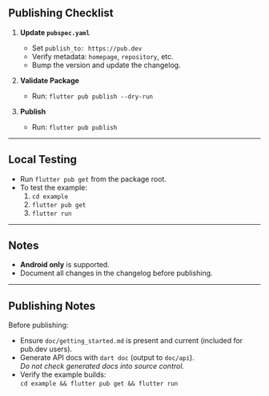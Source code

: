 ## Publishing Checklist

1. **Update `pubspec.yaml`**
    - Set `publish_to: https://pub.dev`
    - Verify metadata: `homepage`, `repository`, etc.
    - Bump the version and update the changelog.

2. **Validate Package**
    - Run: `flutter pub publish --dry-run`

3. **Publish**
    - Run: `flutter pub publish`

---

## Local Testing

- Run `flutter pub get` from the package root.
- To test the example:
  1. `cd example`
  2. `flutter pub get`
  3. `flutter run`

---

## Notes

- **Android only** is supported.
- Document all changes in the changelog before publishing.

---

## Publishing Notes

Before publishing:

- Ensure `doc/getting_started.md` is present and current (included for pub.dev users).
- Generate API docs with `dart doc` (output to `doc/api`).  
  *Do not check generated docs into source control.*
- Verify the example builds:  
  `cd example && flutter pub get && flutter run`
